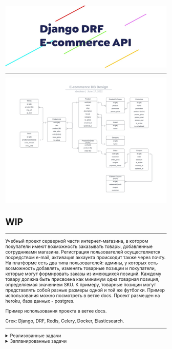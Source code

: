 ![drf_e_commerce](/img/drf_e.jpg)
___

![db_design](/img/db_design.jpeg)

# WIP

___
Учебный проект серверной части интернет-магазина, в котором покупатели имеют возможность заказывать товары, добавленные сотрудниками магазина. Регистрация пользователей осуществляется посредством e-mail, активация аккаунта происходит также через почту. На платформе есть два типа пользователей: админы, у которых есть возможность добавлять, изменять товарные позиции и покупатели, которые могут формировать заказы из имеющихся позиций. Каждому товару должна быть присвоена как минимум одна товарная позиция, определяемая значением SKU. К примеру, товарные позиции могут представлять собой разные размеры одной и той же футболки. Пример использования можно посмотреть в ветке docs. Проект размещен на heroku, база данных - postgres.

Пример использования проекта в ветке docs.

Стек: Django, DRF, Redis, Celery, Docker, Elasticsearch.
___
<details>
<summary>Реализованные задачи</summary>
    &check; готов костяк базы данных: Order, Product, ProductUnit, M2M model tables<br>
    &check; имплементирована расширенная модель пользователей<br>
    &check; сериализаторы и вьюсеты для модели товаров и заказа<br>
    &check; возможность создания заказа покупателем<br>
    &check; настройка Docker-compose<br>
    &check; jwt-аутентификация; активация аккаунта с помощью токена через e-mail.<br>
    &check; разграничение прав пользователей на доступ к информации<br>
    &check; реализация логики остатков товара, невозможно создать заказ если количество позиций в заказе выше остатков на складе<br>
    &check; реализация промо-акций на определенные типы товара; применение купона к заказу, купон можно активировать только один раз<br>
    &check; деплой на heroku<br>

</details>

<details>
<summary>Запланированные задачи</summary>
    - Elasticsearch<br>
    - статистика продаж<br>
    - написание юнит-тестов, создание фикстур<br>
    - рефакторинг<br>
</details>
